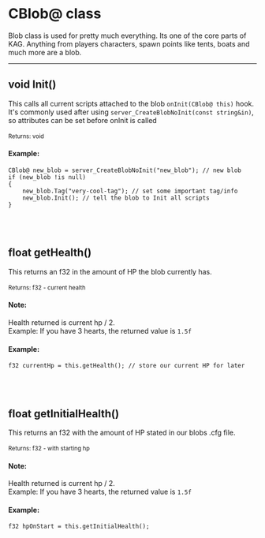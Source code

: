 # CBlob@ class
Blob class is used for pretty much everything. Its one of the core parts of KAG. Anything from players characters, spawn points like tents, boats and much more are a blob.

---

## void Init()
This calls all current scripts attached to the blob ``onInit(CBlob@ this)`` hook.
<br>
It's commonly used after using ``server_CreateBlobNoInit(const string&in)``, so attributes can be set before onInit is called
<br>
<br>
<small>Returns: void</small>

#### Example: 
```
CBlob@ new_blob = server_CreateBlobNoInit("new_blob"); // new blob
if (new_blob !is null)
{
    new_blob.Tag("very-cool-tag"); // set some important tag/info
    new_blob.Init(); // tell the blob to Init all scripts
}
```
<br>
<br>

## float getHealth()
This returns an f32 in the amount of HP the blob currently has.
<br>
<br>
<small>Returns: f32 - current health</small>

#### Note:
Health returned is current hp / 2.
<br>
Example: If you have 3 hearts, the returned value is ``1.5f``

#### Example: 
```
f32 currentHp = this.getHealth(); // store our current HP for later
```
<br>
<br>

## float getInitialHealth()
This returns an f32 with the amount of HP stated in our blobs .cfg file.
<br>
<br>
<small>Returns: f32 - with starting hp</small>

#### Note:
Health returned is current hp / 2.
<br>
Example: If you have 3 hearts, the returned value is ``1.5f``

#### Example: 
```
f32 hpOnStart = this.getInitialHealth();
```
<br>
<br>
